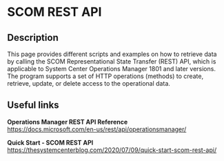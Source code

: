# SCOM REST API


## Description
This page provides different scripts and examples on how to retrieve data by calling the SCOM Representational State Transfer (REST) API, which is applicable to System Center Operations Manager 1801 and later versions.
The program supports a set of HTTP operations (methods) to create, retrieve, update, or delete access to the operational data.

## Useful links

**Operations Manager REST API Reference**  
https://docs.microsoft.com/en-us/rest/api/operationsmanager/

**Quick Start - SCOM REST API**  
https://thesystemcenterblog.com/2020/07/09/quick-start-scom-rest-api/
